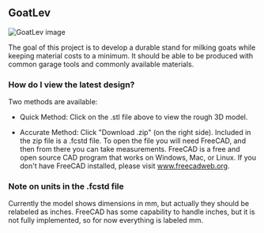 ## GoatLev

![GoatLev image](https://lh6.googleusercontent.com/-A8qBNmxniLE/U6ttR-MlevI/AAAAAAAAAaQ/0J9w1dScqhA/w400/P1320856.JPG)

The goal of this project is to develop a durable stand for milking goats while keeping material costs to a minimum.  It should be able to be produced with common garage tools and commonly available materials.

### How do I view the latest design?
Two methods are available:
* Quick Method: Click on the .stl file above to view the rough 3D model.

* Accurate Method: Click "Download .zip" (on the right side).  Included in the zip file is a .fcstd file.  To open the file you will need FreeCAD, and then from there you can take measurements.  FreeCAD is a free and open source CAD program that works on Windows, Mac, or Linux.  If you don't have FreeCAD installed, please visit www.freecadweb.org.

### Note on units in the .fcstd file
Currently the model shows dimensions in mm, but actually they should be relabeled as inches.  FreeCAD has some capability to handle inches, but it is not fully implemented, so for now everything is labeled mm.
